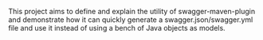 This project aims to define and explain the utility of swagger-maven-plugin and demonstrate how it can quickly generate a swagger.json/swagger.yml file and use it instead of using a bench of Java objects as models.
